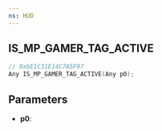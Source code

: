 ```yaml
---
ns: HUD
---
```

## IS_MP_GAMER_TAG_ACTIVE

```c
// 0x6E1C31E14C7A5F97
Any IS_MP_GAMER_TAG_ACTIVE(Any p0);
```

## Parameters
* **p0**:
